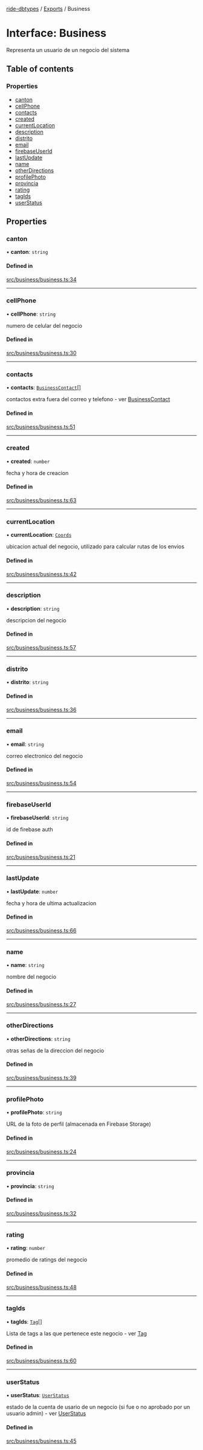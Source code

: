 [ride-dbtypes](../README.md) / [Exports](../modules.md) / Business

# Interface: Business

Representa un usuario de un negocio del sistema

## Table of contents

### Properties

- [canton](Business.md#canton)
- [cellPhone](Business.md#cellphone)
- [contacts](Business.md#contacts)
- [created](Business.md#created)
- [currentLocation](Business.md#currentlocation)
- [description](Business.md#description)
- [distrito](Business.md#distrito)
- [email](Business.md#email)
- [firebaseUserId](Business.md#firebaseuserid)
- [lastUpdate](Business.md#lastupdate)
- [name](Business.md#name)
- [otherDirections](Business.md#otherdirections)
- [profilePhoto](Business.md#profilephoto)
- [provincia](Business.md#provincia)
- [rating](Business.md#rating)
- [tagIds](Business.md#tagids)
- [userStatus](Business.md#userstatus)

## Properties

### canton

• **canton**: `string`

#### Defined in

[src/business/business.ts:34](https://github.com/gatitolabs/ride-dbtypes/blob/c9f7d09/src/business/business.ts#L34)

___

### cellPhone

• **cellPhone**: `string`

numero de celular del negocio

#### Defined in

[src/business/business.ts:30](https://github.com/gatitolabs/ride-dbtypes/blob/c9f7d09/src/business/business.ts#L30)

___

### contacts

• **contacts**: [`BusinessContact`](BusinessContact.md)[]

contactos extra fuera del correo y telefono - ver [BusinessContact](BusinessContact.md)

#### Defined in

[src/business/business.ts:51](https://github.com/gatitolabs/ride-dbtypes/blob/c9f7d09/src/business/business.ts#L51)

___

### created

• **created**: `number`

fecha y hora de creacion

#### Defined in

[src/business/business.ts:63](https://github.com/gatitolabs/ride-dbtypes/blob/c9f7d09/src/business/business.ts#L63)

___

### currentLocation

• **currentLocation**: [`Coords`](Coords.md)

ubicacion actual del negocio, utilizado para calcular rutas de los envios

#### Defined in

[src/business/business.ts:42](https://github.com/gatitolabs/ride-dbtypes/blob/c9f7d09/src/business/business.ts#L42)

___

### description

• **description**: `string`

descripcion del negocio

#### Defined in

[src/business/business.ts:57](https://github.com/gatitolabs/ride-dbtypes/blob/c9f7d09/src/business/business.ts#L57)

___

### distrito

• **distrito**: `string`

#### Defined in

[src/business/business.ts:36](https://github.com/gatitolabs/ride-dbtypes/blob/c9f7d09/src/business/business.ts#L36)

___

### email

• **email**: `string`

correo electronico del negocio

#### Defined in

[src/business/business.ts:54](https://github.com/gatitolabs/ride-dbtypes/blob/c9f7d09/src/business/business.ts#L54)

___

### firebaseUserId

• **firebaseUserId**: `string`

id de firebase auth

#### Defined in

[src/business/business.ts:21](https://github.com/gatitolabs/ride-dbtypes/blob/c9f7d09/src/business/business.ts#L21)

___

### lastUpdate

• **lastUpdate**: `number`

fecha y hora de ultima actualizacion

#### Defined in

[src/business/business.ts:66](https://github.com/gatitolabs/ride-dbtypes/blob/c9f7d09/src/business/business.ts#L66)

___

### name

• **name**: `string`

nombre del negocio

#### Defined in

[src/business/business.ts:27](https://github.com/gatitolabs/ride-dbtypes/blob/c9f7d09/src/business/business.ts#L27)

___

### otherDirections

• **otherDirections**: `string`

otras señas de la direccion del negocio

#### Defined in

[src/business/business.ts:39](https://github.com/gatitolabs/ride-dbtypes/blob/c9f7d09/src/business/business.ts#L39)

___

### profilePhoto

• **profilePhoto**: `string`

URL de la foto de perfil (almacenada en Firebase Storage)

#### Defined in

[src/business/business.ts:24](https://github.com/gatitolabs/ride-dbtypes/blob/c9f7d09/src/business/business.ts#L24)

___

### provincia

• **provincia**: `string`

#### Defined in

[src/business/business.ts:32](https://github.com/gatitolabs/ride-dbtypes/blob/c9f7d09/src/business/business.ts#L32)

___

### rating

• **rating**: `number`

promedio de ratings del negocio

#### Defined in

[src/business/business.ts:48](https://github.com/gatitolabs/ride-dbtypes/blob/c9f7d09/src/business/business.ts#L48)

___

### tagIds

• **tagIds**: [`Tag`](Tag.md)[]

Lista de tags a las que pertenece este negocio - ver [Tag](Tag.md)

#### Defined in

[src/business/business.ts:60](https://github.com/gatitolabs/ride-dbtypes/blob/c9f7d09/src/business/business.ts#L60)

___

### userStatus

• **userStatus**: [`UserStatus`](../modules.md#userstatus)

estado de la cuenta de usario de un negocio (si fue o no aprobado por un usuario admin) - ver [UserStatus](../modules.md#userstatus)

#### Defined in

[src/business/business.ts:45](https://github.com/gatitolabs/ride-dbtypes/blob/c9f7d09/src/business/business.ts#L45)
